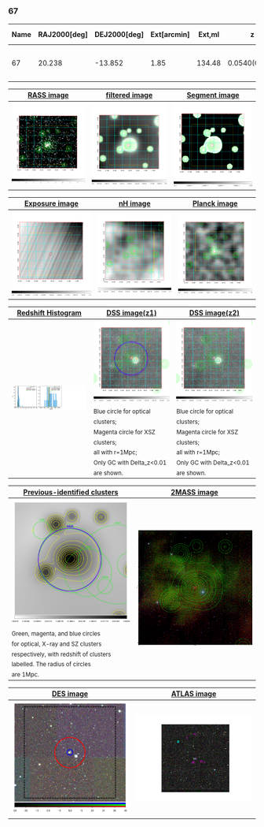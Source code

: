 <div STYLE="page-break-after: always;"></div>

### 67

|Name|RAJ2000[deg]|DEJ2000[deg] |Ext[arcmin]| Ext,ml | z | z_src| C|GC(XSZ,Delta_z<0.01)| GC(OPT,Delta_z<0.01)|GC| R_sig[arcmin] | R500[arcmin] | R500[Mpc]| CRsig[c/s] | CR500[c/s] |L500[1E44 erg/s]|F500[1E-12 erg/s/cm^2]| M500[1E14 Msun]|Tx[keV]|Cnt_sig|Beta|Rc[arcmin]|Comment|Alias|
|---|---|---|---|---|---|------|---|--------|---------|----------|---|---|---|---|---|---|---|---|---|---|---|---|---|---|
|67| 20.238| -13.852| 1.85| 134.48| 0.0540(0.005)| z1, z_xsz| B| MCXC, PSZ2, Tar| N, W| MCXC, N, PSZ2, Tar, W| 18.281| 13.683| 0.863| 0.584(0.058)| 0.561(0.055)| 0.750(0.038)| 10.810(0.545)| 1.92(0.05)| 3.26(0.05)| 248.4| 0.646(-0.039+0.048)| 2.642(-0.404+0.456)| -| k185|

|[RASS image](../image/67/67_img.pdf)|[filtered image](../image/67/67_fil.pdf)|[Segment image](../image/67/67_seg.pdf)|
|-------------------|--------------------|-------------------|
| <img src="../image/67/67_img.png" width="300">  | <img src="../image/67/67_fil.png" width="300">   | <img src="../image/67/67_seg.png" width="300">  |

|[Exposure image](../image/67/67_mex.pdf)| [nH image](../image/67/67_nh.pdf)| [Planck image](../image/67/67_p.pdf)|
|-------------------|--------------------|-------------------|
|<img src="../image/67/67_mex.png" width="300">   | <img src="../image/67/67_nh.png" width="300">    | <img src="../image/67/67_p.png" width="300"> |

|[Redshift Histogram](../image/67/67_zg.pdf) | [DSS image(z1)](../image/67/67_dss_z1.pdf)      |  [DSS image(z2)](../image/67/67_dss_z2.pdf)    |
|-------------------|--------------------|-------------------|
|<img src="../image/67/67_zg.png" width="300"> |<img src="../image/67/67_dss_z1.png" width="300"> <sub><br>Blue circle for optical clusters; <br>Magenta circle for XSZ clusters; <br>all with r=1Mpc; <br>Only GC with Delta_z<0.01 are shown. </sub>| <img src="../image/67/67_dss_z2.png" width="300"><sub><br>Blue circle for optical clusters; <br>Magenta circle for XSZ clusters; <br>all with r=1Mpc; <br>Only GC with Delta_z<0.01 are shown. </sub> |

|[Previous-identified clusters](../image/67/67_gc.pdf) | [2MASS image](../image/67/67_2mass.pdf)      |
|-------------------|-------------------|
|<img src=../image/67/67_gc.png width="300"> <br><sub>Green, magenta, and blue circles <br>for optical, X-ray and SZ clusters <br>respectively, with redshift of clusters <br>labelled. The radius of circles <br>are 1Mpc.</sub>|<img src="../image/67/67_2mass.png" width="300">  |

|[DES image](../image/67/67_des.pdf)   |[ATLAS image](../image/67/67_s.pdf)        |
|-------------------|-------------------|
| <img src="../image/67/67_des.png" width="300">  | <img src="../image/67/67_s.png" width="300">  |

